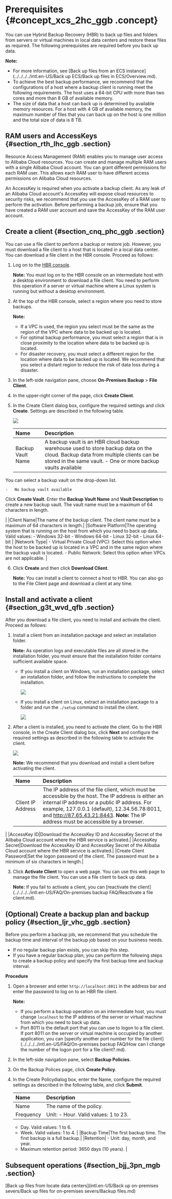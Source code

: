 # Prerequisites {#concept_xcs_2hc_ggb .concept}

You can use Hybrid Backup Recovery \(HBR\) to back up files and folders from servers or virtual machines in local data centers and restore these files as required. The following prerequisites are required before you back up data.

**Note:** 

-   For more information, see [Back up files from an ECS instance](../../../../intl.en-US/Back up ECS/Back up files in ECS/Overview.md).
-   To achieve the best backup performance, we recommend that the configurations of a host where a backup client is running meet the following requirements. The host uses a 64-bit CPU with more than two cores and more than 8 GB of available memory.
-   The size of data that a host can back up is determined by available memory resources. For a host with 4 GB of available memory, the maximum number of files that you can back up on the host is one million and the total size of data is 8 TB.

## RAM users and AccessKeys {#section_rth_lhc_ggb .section}

Resource Access Management \(RAM\) enables you to manage user access to Alibaba Cloud resources. You can create and manage multiple RAM users with a single Alibaba Cloud account. You can grant different permissions for each RAM user. This allows each RAM user to have different access permissions on Alibaba Cloud resources.

An AccessKey is required when you activate a backup client. As any leak of an Alibaba Cloud account's AccessKey will expose cloud resources to security risks, we recommend that you use the AccessKey of a RAM user to perform the activation. Before performing a backup job, ensure that you have created a RAM user account and save the AccessKey of the RAM user account.

## Create a client {#section_cnq_phc_ggb .section}

You can use a file client to perform a backup or restore job. However, you must download a file client to a host that is located in a local data center. You can download a file client in the HBR console. Proceed as follows:

1.  Log on to the [HBR console](https://hbr.console.aliyun.com).

    **Note:** You must log on to the HBR console on an intermediate host with a desktop environment to download a file client. You need to perform this operation if a server or virtual machine where a Linux system is running but without a desktop environment.

2.  At the top of the HBR console, select a region where you need to store backups.

    **Note:** 

    -   If a VPC is used, the region you select must be the same as the region of the VPC where data to be backed up is located.
    -   For optimal backup performance, you must select a region that is in close proximity to the location where data to be backed up is located.
    -   For disaster recovery, you must select a different region for the location where data to be backed up is located. We recommend that you select a distant region to reduce the risk of data loss during a disaster.
3.  In the left-side navigation pane, choose **On-Premises Backup** \> **File Client**.
4.  In the upper-right corner of the page, click **Create Client**.
5.  In the Create Client dialog box, configure the required settings and click **Create**. Settings are described in the following table.

    ![](http://static-aliyun-doc.oss-cn-hangzhou.aliyuncs.com/assets/img/83047/156472012854114_en-US.jpg)

    |Name|Description|
    |:---|:----------|
    |Backup Vault Name|A backup vault is an HBR cloud backup warehouse used to store backup data on the cloud. Backup data from multiple clients can be stored in the same vault.     -   One or more backup vaults available

You can select a backup vault on the drop-down list.

    -   No backup vault available

Click **Create Vault**. Enter the **Backup Vault Name** and **Vault Description** to create a new backup vault. The vault name must be a maximum of 64 characters in length.

 |
    |Client Name|The name of the backup client. The client name must be a maximum of 64 characters in length.|
    |Software Platform|The operating system that is running on the host from which you need to back up data. Valid values:     -   Windows 32-bit
    -   Windows 64-bit
    -   Linux 32-bit
    -   Linux 64-bit
 |
    |Network Type|     -   Virtual Private Cloud \(VPC\): Select this option when the host to be backed up is located in a VPC and in the same region where the backup vault is located.
    -   Public Network: Select this option when VPCs are not applicable.
 |

6.  Click **Create** and then click **Download Client**.

    **Note:** You can install a client to connect a host to HBR. You can also go to the File Client page and download a client at any time.


## Install and activate a client {#section_g3t_wvd_qfb .section}

After you download a file client, you need to install and activate the client. Proceed as follows:

1.  Install a client from an installation package and select an installation folder.

    **Note:** As operation logs and executable files are all stored in the installation folder, you must ensure that the installation folder contains sufficient available space.

    -   If you install a client on Windows, run an installation package, select an installation folder, and follow the instructions to complete the installation.

        ![](http://static-aliyun-doc.oss-cn-hangzhou.aliyuncs.com/assets/img/83047/156472012854107_en-US.png)

    -   If you install a client on Linux, extract an installation package to a folder and run the `./setup` command to install the client.

        ![](http://static-aliyun-doc.oss-cn-hangzhou.aliyuncs.com/assets/img/83047/156472012854108_en-US.png)

2.  After a client is installed, you need to activate the client. Go to the HBR console, in the Create Client dialog box, click **Next** and configure the required settings as described in the following table to activate the client.

    ![](http://static-aliyun-doc.oss-cn-hangzhou.aliyuncs.com/assets/img/83047/156472012954109_en-US.png)

    **Note:** We recommend that you download and install a client before activating the client.

    |Name|Description|
    |:---|:----------|
    |Client IP Address|The IP address of the file client, which must be accessible by the host. The IP address is either an internal IP address or a public IP address. For example, 127.0.0.1 \(default\), 12.34.56.78:8011, and http://87.65.43.21:8443. **Note:** The IP address must be accessible by a browser.

 |
    |AccessKey ID|Download the AccessKey ID and AccessKey Secret of the Alibaba Cloud account where the HBR service is activated.|
    |AccessKey Secret|Download the AccessKey ID and AccessKey Secret of the Alibaba Cloud account where the HBR service is activated.|
    |Create Client Password|Set the logon password of the client. The password must be a minimum of six characters in length.|

3.  Click **Activate Client** to open a web page. You can use this web page to manage the file client. You can use a file client to back up data.

    **Note:** If you fail to activate a client, you can [reactivate the client](../../../../intl.en-US/FAQ/On-premises backup FAQ/Reactivate a file client.md).


## \(Optional\) Create a backup plan and backup policy {#section_ljr_vhc_ggb .section}

Before you perform a backup job, we recommend that you schedule the backup time and interval of the backup job based on your business needs.

-   If no regular backup plan exists, you can skip this step.
-   If you have a regular backup plan, you can perform the following steps to create a backup policy and specify the first backup time and backup interval.

 **Procedure** 

1.  Open a browser and enter `http://localhost:8011` in the address bar and enter the password to log on to an HBR file client.

    **Note:** 

    -   If you perform a backup operation on an intermediate host, you must change `localhost` to the IP address of the server or virtual machine from which you need to back up data.
    -   Port 8011 is the default port that you can use to logon to a file client. If port 8011 on the server or virtual machine is occupied by another application, you can [specify another port number for the file client](../../../../intl.en-US/FAQ/On-premises backup FAQ/How can I change the number of the logon port for a file client?.md).
2.  In the left-side navigation pane, select **Backup Policies**.
3.  On the Backup Polices page, click **Create Policy**.
4.  In the Create Policydialog box, enter the Name, configure the required settings as described in the following table, and click **Submit**.

    |Name|Description|
    |:---|:----------|
    |Name|The name of the policy.|
    |Frequency|Unit:     -   Hour. Valid values: 1 to 23.
    -   Day. Valid values: 1 to 6.
    -   Week. Valid values: 1 to 4.
 |
    |Backup Time|The first backup time. The first backup is a full backup.|
    |Retention|     -   Unit: day, month, and year.
    -   Maximum retention period: 3650 days \(10 years\).
 |


## Subsequent operations {#section_bjj_3pn_mgb .section}

[Back up files from locate data centers](intl.en-US/Back up on-premises severs/Back up files for on-premises severs/Backup files.md)


